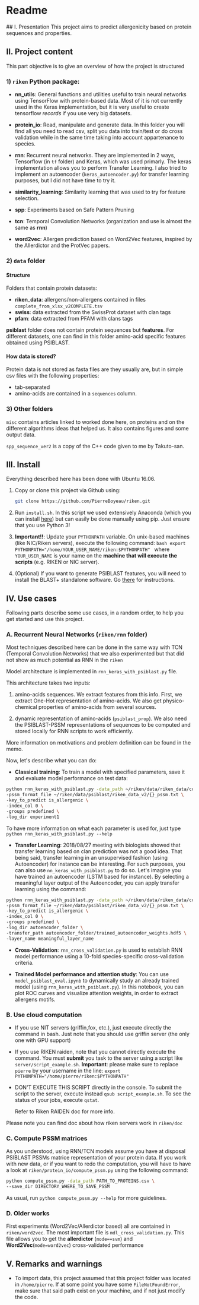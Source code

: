 # Readme

## I. Presentation
This project aims to predict allergenicity based on protein sequences and properties.

## II. Project content

This part objective is to give an overview of how the project is structured
### 1) `riken` Python package:

- **nn_utils**: General functions and utilities useful to train neural networks using TensorFlow with protein-based data.
Most of it is not currently used in the Keras implementation, but it is very useful to create tensorflow *records* if you use very big datasets.
- **protein_io**: Read, manipulate and generate data. In this folder you will find all you need to read csv, split you data into train/test or do cross validation
while in the same time taking into account appartenance to species.
- **rnn**: Recurrent neural networks. They are implemented in 2 ways, Tensorflow (in `tf` folder) and Keras, which was used primarly.
The keras implementation allows you to perform Transfer Learning.
I also tried to implement an autoencoder (`keras_autoencoder.py`) for transfer learning purposes, but I did not have time to try it.

- **similarity_learning**: Similarity learning that was used to try for feature selection.
- **spp**: Experiments based on Safe Pattern Pruning
- **tcn**: Temporal Convolution Networks (organization and use is almost the same as **rnn**)
- **word2vec**: Allergen prediction based on Word2Vec features, inspired by the Allerdictor and the ProtVec papers.

### 2) `data` folder
#### Structure
Folders that contain protein datasets:
- **riken_data**: allergens/non-allergens contained in files `complete_from_xlsx_v2COMPLETE.tsv`
- **swiss**: data extracted from the SwissProt dataset with clan tags
- **pfam**: data extracted from PFAM with clans tags

**psiblast** folder does not contain protein sequences but **features**. For different datasets, one can find in this folder amino-acid specific features obtained using PSIBLAST.

#### How data is stored?

Protein data is not stored as fasta files are they usually are, but in simple csv files with the 
following properties:
- tab-separated
- amino-acids are contained in a `sequences` column.

### 3) Other folders
`misc` contains articles linked to worked done here, on proteins and on the different algorithms ideas that helped us. It also contains figures and some output data.

`spp_sequence_ver2` is a copy of the C++ code given to me by Takuto-san.

## III. Install
Everything described here has been done with Ubuntu 16.06. 

1. Copy or clone this project via Github using:
    ```bash
    git clone https://github.com/PierreBoyeau/riken.git
    ```

2. Run `install.sh`. In this script we used extensively Anaconda (which you can install [here](https://www.anaconda.com/download)) but can easily be done manually using pip.
Just ensure that you use Python 3! 

2. **Important!!**: Update your `PYTHONPATH` variable. On unix-based machines (like NIC/Riken servers), 
execute the following command:
        ```bash
        export PYTHONPATH="/home/YOUR_USER_NAME/riken:$PYTHONPATH"
        ```
where `YOUR_USER_NAME` is your name on the **machine that will execute the scripts** (e.g. RIKEN or NIC server).

3. (Optional) If you want to generate PSIBLAST features, you will need to install the BLAST+ standalone software. Go [there](https://www.ncbi.nlm.nih.gov/books/NBK52640/) for instructions.
## IV. Use cases

Following parts describe some use cases, in a random order, to help you get started and use this project.

### A. Recurrent Neural Networks (`riken/rnn` folder)
Most techniques described here can be done in the same way with TCN (Temporal Convolution Networks) that we also experimented but that did not show as much potential as RNN in the `riken`

Model architecture is implemented in `rnn_keras_with_psiblast.py` file.

This architecture takes two inputs:
1. amino-acids sequences. We extract features from this info. First, we extract One-Hot representation of amino-acids. 
We also get physico-chemical properties of amino-acids from several sources.

1. dynamic representation of amino-acids (`psiblast_prop`). We also need the PSIBLAST-PSSM representations of sequences to be computed and stored locally for RNN scripts to work efficiently.

More information on motivations and problem definition can be found in the memo.


Now, let's describe what you can do:

- **Classical training**: To train a model with specified parameters, save it and evaluate model performance on test data:
```bash
python rnn_keras_with_psiblast.py -data_path ~/riken/data/riken_data/complete_from_xlsx_v2COMPLETE.tsv \
-pssm_format_file ~/riken/data/psiblast/riken_data_v2/{}_pssm.txt \
-key_to_predict is_allergenic \
-index_col 0 \
-groups predefined \
-log_dir experiment1

```


To have more information on what each parameter is used for, just type `python rnn_keras_with_psiblast.py --help`

- **Transfer Learning**: 2018/08/27 meeting with biologists showed that transfer learning based on clan prediction
was not a good idea. That being said, transfer learning in an unsupervised fashion (using Autoencoder) for instance
can be interesting.
For such purposes, you can also use `nn_keras_with_psiblast.py` to do so. Let's imagine you have trained an autoencoder (LSTM based for instance). 
By selecting a meaningful layer output of the Autoencoder, you can apply transfer learning using the command:
```bash
python rnn_keras_with_psiblast.py -data_path ~/riken/data/riken_data/complete_from_xlsx_v2COMPLETE.tsv \
-pssm_format_file ~/riken/data/psiblast/riken_data_v2/{}_pssm.txt \
-key_to_predict is_allergenic \
-index_col 0 \
-groups predefined \
-log_dir autoencoder_folder \
-transfer_path autoencoder_folder/trained_autoencoder_weights.hdf5 \
-layer_name meaningful_layer_name
```

- **Cross-Validation**: `rnn_cross_validation.py` is used to establish RNN model performance using a 10-fold species-specific cross-validation criteria.


- **Trained Model performance and attention study**: You can use `model_psiblast_eval.ipynb` to dynamically study an already trained model (using `rnn_keras_with_psiblast.py`).
In this notebook, you can plot ROC curves and visualize attention weights, in order to extract allergens motifs.


### B. Use cloud computation
- If you use NIT servers (griffin,fox, etc.), just execute directly the command in bash.
Just note that you should use griffin server (the only one with GPU support)

- If you use RIKEN raiden, note that you cannot directly execute the command. You must **submit**
you task to the server using a script like `server/script_example.sh`. **Important**: please make sure
to replace `pierre` by your username in the line: `export PYTHONPATH="/home/pierre/riken:$PYTHONPATH"
`

- DON'T EXECUTE THIS SCRIPT directly in the console. To submit the script to the server, 
execute instead `qsub script_example.sh`. To see the status of your jobs, execute `qstat`.

    Refer to Riken RAIDEN doc for more info.

Please note you can find doc about how riken servers work in `riken/doc`

### C. Compute PSSM matrices
As you understood, using RNN/TCN models assume you have at disposal PSIBLAST PSSMs matrice representation of your protein data.
If you work with new data, or if you want to redo the computation, you will have to have a look at 
`riken/protein_io/compute_pssm.py` using the following command:

```bash
python compute_pssm.py -data_path PATH_TO_PROTEINS.csv \
--save_dir DIRECTORY_WHERE_TO_SAVE_PSSM
```

As usual, run `python compute_pssm.py --help` for more guidelines.

### D. Older works
First experiments (Word2Vec/Allerdictor based) all are contained in `riken/word2vec`.
The most important file is `mdl_cross_validation.py`. This file allows you to get the **allerdictor** (`mode==svm`)
and **Word2Vec**(`mode=word2vec`) cross-validated performance

## V. Remarks and warnings

- To import data, this project assumed that this project folder was located in `/home/pierre`. If at some point
you have some `FileNotFoundError`, make sure that said path exist on your machine, and if not just modify the code.